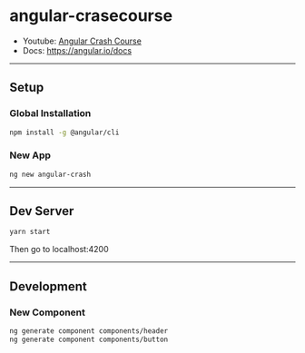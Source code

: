 # angular-crasecourse

- Youtube: [Angular Crash Course](https://youtu.be/3dHNOWTI7H8)
- Docs: https://angular.io/docs

---

## Setup 

### Global Installation

```bash
npm install -g @angular/cli
```

### New App

```bash
ng new angular-crash
```

---

## Dev Server

```bash
yarn start
```
Then go to localhost:4200

---

## Development

### New Component

```bash
ng generate component components/header
ng generate component components/button
```